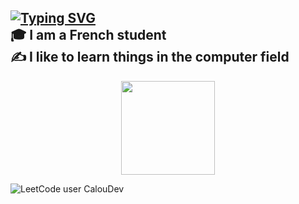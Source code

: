 [![Typing SVG](https://readme-typing-svg.herokuapp.com?font=Console&size=40&duration=3000&pause=1000&color=F3F3F3&vCenter=true&width=450&lines=Hi%2C+I+am+CalouDev+%F0%9F%98%83)](https://git.io/typing-svg)\
🎓 I am a French student\
✍️ I like to learn things in the computer field
-----
<p align="center">
    <a href="https://github.com/CalouDev">
        <img height="150em" src="https://github-readme-stats-eight-theta.vercel.app/api/top-langs/?username=CalouDev&layout=compact&langs_count=8&theme=react" />
    </a>
</p>

![LeetCode user CalouDev](https://img.shields.io/badge/dynamic/json?style=for-the-badge&labelColor=black&color=%23ffa116&label=Solved&query=solvedOverTotal&url=https%3A%2F%2Fleetcode-badge.vercel.app%2Fapi%2Fusers%2FCalouDev&logo=leetcode&logoColor=yellow)
